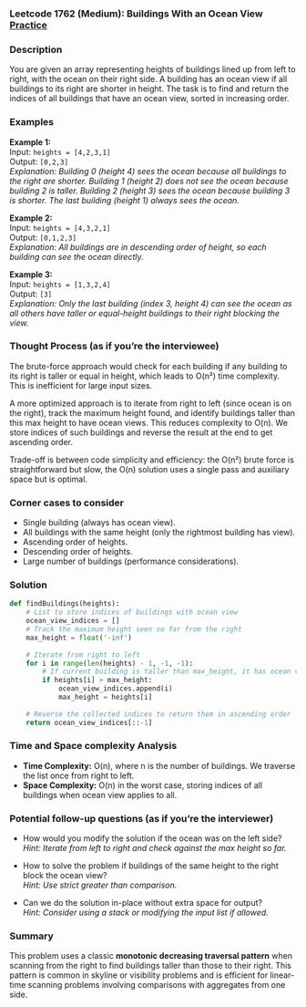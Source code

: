 ### Leetcode 1762 (Medium): Buildings With an Ocean View [Practice](https://leetcode.com/problems/buildings-with-an-ocean-view)

### Description  
You are given an array representing heights of buildings lined up from left to right, with the ocean on their right side. A building has an ocean view if all buildings to its right are shorter in height. The task is to find and return the indices of all buildings that have an ocean view, sorted in increasing order.

### Examples  

**Example 1:**  
Input: `heights = [4,2,3,1]`  
Output: `[0,2,3]`  
*Explanation: Building 0 (height 4) sees the ocean because all buildings to the right are shorter. Building 1 (height 2) does not see the ocean because building 2 is taller. Building 2 (height 3) sees the ocean because building 3 is shorter. The last building (height 1) always sees the ocean.*

**Example 2:**  
Input: `heights = [4,3,2,1]`  
Output: `[0,1,2,3]`  
*Explanation: All buildings are in descending order of height, so each building can see the ocean directly.*

**Example 3:**  
Input: `heights = [1,3,2,4]`  
Output: `[3]`  
*Explanation: Only the last building (index 3, height 4) can see the ocean as all others have taller or equal-height buildings to their right blocking the view.*

### Thought Process (as if you’re the interviewee)  
The brute-force approach would check for each building if any building to its right is taller or equal in height, which leads to O(n²) time complexity. This is inefficient for large input sizes.

A more optimized approach is to iterate from right to left (since ocean is on the right), track the maximum height found, and identify buildings taller than this max height to have ocean views. This reduces complexity to O(n). We store indices of such buildings and reverse the result at the end to get ascending order.

Trade-off is between code simplicity and efficiency: the O(n²) brute force is straightforward but slow, the O(n) solution uses a single pass and auxiliary space but is optimal.

### Corner cases to consider  
- Single building (always has ocean view).
- All buildings with the same height (only the rightmost building has view).
- Ascending order of heights.
- Descending order of heights.
- Large number of buildings (performance considerations).

### Solution

```python
def findBuildings(heights):
    # List to store indices of buildings with ocean view
    ocean_view_indices = []
    # Track the maximum height seen so far from the right
    max_height = float('-inf')
    
    # Iterate from right to left
    for i in range(len(heights) - 1, -1, -1):
        # If current building is taller than max_height, it has ocean view
        if heights[i] > max_height:
            ocean_view_indices.append(i)
            max_height = heights[i]
    
    # Reverse the collected indices to return them in ascending order
    return ocean_view_indices[::-1]
```

### Time and Space complexity Analysis  

- **Time Complexity:** O(n), where n is the number of buildings. We traverse the list once from right to left.
- **Space Complexity:** O(n) in the worst case, storing indices of all buildings when ocean view applies to all.

### Potential follow-up questions (as if you’re the interviewer)  

- How would you modify the solution if the ocean was on the left side?  
  *Hint: Iterate from left to right and check against the max height so far.*

- How to solve the problem if buildings of the same height to the right block the ocean view?  
  *Hint: Use strict greater than comparison.*

- Can we do the solution in-place without extra space for output?  
  *Hint: Consider using a stack or modifying the input list if allowed.*

### Summary
This problem uses a classic **monotonic decreasing traversal pattern** when scanning from the right to find buildings taller than those to their right. This pattern is common in skyline or visibility problems and is efficient for linear-time scanning problems involving comparisons with aggregates from one side.